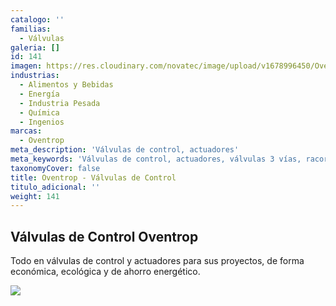 ```yaml
---
catalogo: ''
familias:
  - Válvulas
galeria: []
id: 141
imagen: https://res.cloudinary.com/novatec/image/upload/v1678996450/Oventrop_ciflqd.png
industrias:
  - Alimentos y Bebidas
  - Energía
  - Industria Pesada
  - Química
  - Ingenios
marcas:
  - Oventrop
meta_description: 'Válvulas de control, actuadores'
meta_keywords: 'Válvulas de control, actuadores, válvulas 3 vías, racores, HVAC, Belimo'
taxonomyCover: false
title: Oventrop - Válvulas de Control
titulo_adicional: ''
weight: 141
---
```




## Válvulas de Control Oventrop

Todo en válvulas de control y actuadores para sus proyectos, de forma económica, ecológica y de ahorro energético.

![](https://res.cloudinary.com/novatec/v1678995681/unnamed_6_bznahy_lxjyfr.png)
